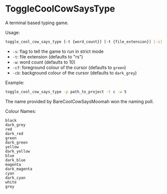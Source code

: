 # ToggleCoolCowSaysType

A terminal based typing game.

Usage:
```bash
toggle_cool_cow_says_type [-t {word_count}] [-t {file_extension}] [-s] {project_path}
```

* `-s`: flag to tell the game to run in strict mode
* `-t`: file extension (defaults to "rs")
* `-w`: word count (defaults to 10)
* `-cf`: foreground colour of the cursor (defaults to `green`)
* `-cb`: background colour of the cursor (defaults to `dark_grey`)

Example:
```bash
toggle_cool_cow_says_type -p path_to_project -t c -w 5
```

The name provided by BareCoolCowSaysMoomah won the naming poll.

Colour Names:
```
black
dark_grey
red
dark_red
green
dark_green
yellow
dark_yellow
blue
dark_blue
magenta
dark_magenta
cyan
dark_cyan
white
grey
```
